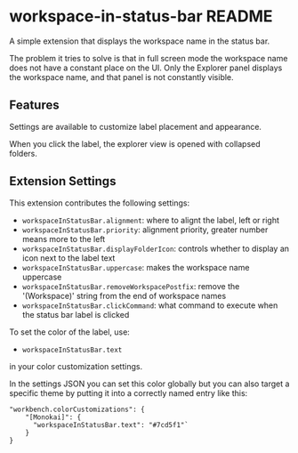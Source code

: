 # workspace-in-status-bar README

A simple extension that displays the workspace name in the status bar.

The problem it tries to solve is that in full screen mode the workspace name
does not have a constant place on the UI. Only the Explorer panel displays the
workspace name, and that panel is not constantly visible.

## Features

Settings are available to customize label placement and appearance.

When you click the label, the explorer view is opened with collapsed folders.

## Extension Settings

This extension contributes the following settings:

* `workspaceInStatusBar.alignment`: where to alignt the label, left or right
* `workspaceInStatusBar.priority`: alignment priority, greater number means more to the left
* `workspaceInStatusBar.displayFolderIcon`: controls whether to display an icon next to the label text
* `workspaceInStatusBar.uppercase`: makes the workspace name uppercase
* `workspaceInStatusBar.removeWorkspacePostfix`: remove the '(Workspace)' string from the end of workspace names
* `workspaceInStatusBar.clickCommand`: what command to execute when the status bar label is clicked

To set the color of the label, use:

* `workspaceInStatusBar.text`

in your color customization settings.

In the settings JSON you can set this color globally but you can also target a specific theme by putting it into a correctly named entry like this:

```
"workbench.colorCustomizations": {
    "[Monokai]": {
      "workspaceInStatusBar.text": "#7cd5f1"`
    }
}
```
